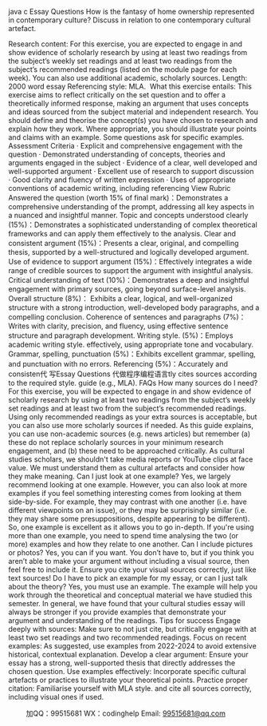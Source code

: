 java c
Essay Questions
How is the fantasy of home ownership represented in contemporary culture? Discuss in relation to one contemporary cultural artefact.

Research content: For this exercise, you are expected to engage in and show evidence of scholarly research by using at least two readings from the subject’s weekly set readings and at least two readings from the subject’s recommended readings (listed on the module page for each week). You can also use additional academic, scholarly sources. Length: 2000 word essay
Referencing style: MLA. 
What this exercise entails: This exercise aims to reflect critically on the set question and to offer a theoretically informed response, making an argument that uses concepts and ideas sourced from the subject material and independent research. You should define and theorise the concept(s) you have chosen to research and explain how they work. Where appropriate, you should illustrate your points and claims with an example. Some questions ask for specific examples.
Assessment Criteria
· Explicit and comprehensive engagement with the question
· Demonstrated understanding of concepts, theories and arguments engaged in the subject
· Evidence of a clear, well developed and well-supported argument
· Excellent use of research to support discussion
· Good clarity and fluency of written expression
· Uses of appropriate conventions of academic writing, including referencing
View Rubric
Answered the question (worth 15% of final mark)：Demonstrates a comprehensive understanding of the prompt, addressing all key aspects in a nuanced and insightful manner.
Topic and concepts understood clearly (15%)：Demonstrates a sophisticated understanding of complex theoretical frameworks and can apply them effectively to the analysis.
Clear and consistent argument (15%)：Presents a clear, original, and compelling thesis, supported by a well-structured and logically developed argument.
Use of evidence to support argument (15%)：Effectively integrates a wide range of credible sources to support the argument with insightful analysis.
Critical understanding of text (10%)：Demonstrates a deep and insightful engagement with primary sources, going beyond surface-level analysis.
Overall structure (8%)： Exhibits a clear, logical, and well-organized structure with a strong introduction, well-developed body paragraphs, and a compelling conclusion.
Coherence of sentences and paragraphs (7%)：Writes with clarity, precision, and fluency, using effective sentence structure and paragraph development.
Writing style. (5%)：Employs academic writing style. effectively, using appropriate tone and vocabulary.
Grammar, spelling, punctuation (5%)：Exhibits excellent grammar, spelling, and punctuation with no errors.
Referencing (5%)：Accurately and consisten代 写Essay Questions
代做程序编程语言tly cites sources according to the required style. guide (e.g., MLA).
FAQs
How many sources do I need?
For this exercise, you will be expected to engage in and show evidence of scholarly research by using at least two readings from the subject’s weekly set readings and at least two from the subject’s recommended readings. Using only recommended readings as your extra sources is acceptable, but you can also use more scholarly sources if needed. As this guide explains, you can use non-academic sources (e.g. news articles) but remember (a) these do not replace scholarly sources in your minimum research engagement, and (b) these need to be approached critically. As cultural studies scholars, we shouldn't take media reports or YouTube clips at face value. We must understand them as cultural artefacts and consider how they make meaning.
Can I just look at one example?
Yes, we largely recommend looking at one example. However, you can also look at more examples if you feel something interesting comes from looking at them side-by-side. For example, they may contrast with one another (i.e. have different viewpoints on an issue), or they may be surprisingly similar (i.e. they may share some presuppositions, despite appearing to be different). So, one example is excellent as it allows you to go in-depth. If you're using more than one example, you need to spend time analysing the two (or more) examples and how they relate to one another.
Can I include pictures or photos?
Yes, you can if you want. You don’t have to, but if you think you aren’t able to make your argument without including a visual source, then feel free to include it. Ensure you cite your visual sources correctly, just like text sources!
Do I have to pick an example for my essay, or can I just talk about the theory?
Yes, you must use an example. The example will help you work through the theoretical and conceptual material we have studied this semester. In general, we have found that your cultural studies essay will always be stronger if you provide examples that demonstrate your argument and understanding of the readings.
Tips for success
Engage deeply with sources: Make sure to not just cite, but critically engage with at least two set readings and two recommended readings.
Focus on recent examples: As suggested, use examples from 2022-2024 to avoid extensive historical, contextual explanation.
Develop a clear argument: Ensure your essay has a strong, well-supported thesis that directly addresses the chosen question.
Use examples effectively: Incorporate specific cultural artefacts or practices to illustrate your theoretical points.
Practice proper citation: Familiarise yourself with MLA style. and cite all sources correctly, including visual ones if used.


         
加QQ：99515681  WX：codinghelp  Email: 99515681@qq.com
